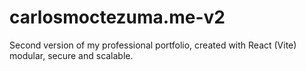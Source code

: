 # carlosmoctezuma.me-v2
Second version of my professional portfolio, created with React (Vite) modular, secure and scalable.
